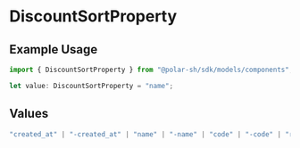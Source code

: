 # DiscountSortProperty

## Example Usage

```typescript
import { DiscountSortProperty } from "@polar-sh/sdk/models/components";

let value: DiscountSortProperty = "name";
```

## Values

```typescript
"created_at" | "-created_at" | "name" | "-name" | "code" | "-code" | "redemptions_count" | "-redemptions_count"
```